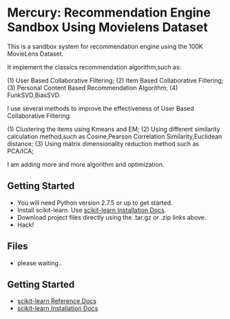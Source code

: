 Mercury: Recommendation Engine Sandbox Using Movielens Dataset
=====================

This is a sandbox system for recommendation engine using the 100K MovieLens Dataset.

It implement the classics recommendation algorithm,such as:

(1) User Based Collaborative Filtering; 
(2) Item Based Collaborative Filtering;
(3) Personal Content Based Recommendation Algorithm;
(4) FunkSVD,BiasSVD.

I use several methods to improve the effectiveness of User Based Collaborative Filtering:

(1) Clustering the items using Kmeans and EM;
(2) Using different similarity calculation method,such as Cosine,Pearson Correlation Similarity,Euclidean distance;
(3) Using matrix dimensionality reduction method such as PCA/ICA; 

I am adding more and more algorithm and optimization.
 
Getting Started
------------

* You will need Python version 2.7.5 or up to get started.
* Install scikit-learn. Use [scikit-learn Installation Docs][3].
* Download project files directly using the .tar.gz or .zip links above.
* Hack!


Files
-----
* please waiting..


Getting Started
---------------

* [scikit-learn Reference Docs][2]
* [scikit-learn Installation Docs][3]

[0]: http://grouplens.org/datasets/movielens/
[1]: https://help.github.com/articles/using-pull-requests
[2]: http://scikit-learn.org/stable/modules/classes.html
[3]: http://scikit-learn.org/stable/install.html
